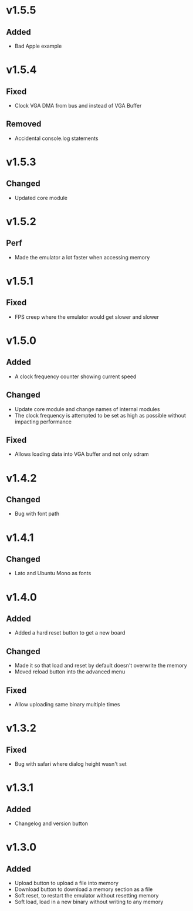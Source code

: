 <!--

Add new features here, everything will be added at the end to the changelog when a new release is made

# vX.X.X
## Added

## Changed

## Fixed

-->
# v1.5.5
## Added
- Bad Apple example

# v1.5.4
## Fixed
- Clock VGA DMA from bus and instead of VGA Buffer

## Removed
- Accidental console.log statements

# v1.5.3
## Changed
- Updated core module

# v1.5.2
## Perf
- Made the emulator a lot faster when accessing memory

# v1.5.1
## Fixed
- FPS creep where the emulator would get slower and slower

# v1.5.0
## Added
- A clock frequency counter showing current speed

## Changed
- Update core module and change names of internal modules
- The clock frequency is attempted to be set as high as possible without impacting performance

## Fixed
- Allows loading data into VGA buffer and not only sdram

# v1.4.2
## Changed
- Bug with font path

# v1.4.1
## Changed
- Lato and Ubuntu Mono as fonts

# v1.4.0
## Added
- Added a hard reset button to get a new board 

## Changed
- Made it so that load and reset by default doesn't overwrite the memory
- Moved reload button into the advanced menu

## Fixed
- Allow uploading same binary multiple times

# v1.3.2
## Fixed
- Bug with safari where dialog height wasn't set

# v1.3.1

## Added
- Changelog and version button

# v1.3.0

## Added
- Upload button to upload a file into memory
- Download button to download a memory section as a file
- Soft reset, to restart the emulator without resetting memory
- Soft load, load in a new binary without writing to any memory
